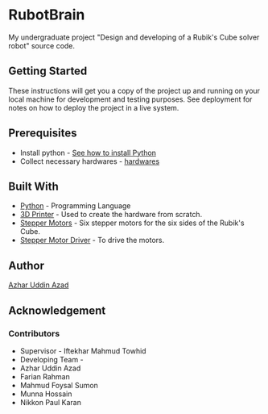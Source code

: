 # RubotBrain
My undergraduate project "Design and developing of a Rubik's Cube solver robot" source code.

## Getting Started
These instructions will get you a copy of the project up and running on your local machine for development and testing purposes. See deployment for notes on how to deploy the project in a live system.

## Prerequisites
* Install python - [See how to install Python](https://www.python.org/downloads/)
* Collect necessary hardwares - [hardwares](https://www.rubot.com)

## Built With
* [Python](https://www.python.org) - Programming Language
* [3D Printer](https://en.wikipedia.org/wiki/3D_printing) - Used to create the hardware from scratch.
* [Stepper Motors](https://en.wikipedia.org/wiki/Stepper_motor) - Six stepper motors for the six sides of the Rubik's Cube.
* [Stepper Motor Driver](https://www.pololu.com/category/120/stepper-motor-drivers) - To drive the motors.

## Author
[Azhar Uddin Azad](https://github.com/azhar-azad/)

## Acknowledgement
### Contributors
* Supervisor - Iftekhar Mahmud Towhid
* Developing Team - 
* Azhar Uddin Azad
* Farian Rahman
* Mahmud Foysal Sumon
* Munna Hossain
* Nikkon Paul Karan


